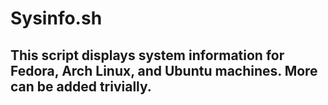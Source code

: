 # Sysinfo.sh

## This script displays system information for Fedora, Arch Linux, and Ubuntu machines. More can be added trivially.
